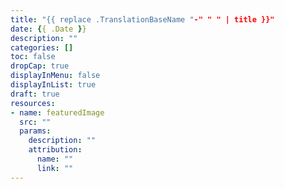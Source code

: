 ```yaml
---
title: "{{ replace .TranslationBaseName "-" " " | title }}"
date: {{ .Date }}
description: ""
categories: []
toc: false
dropCap: true
displayInMenu: false
displayInList: true
draft: true
resources:
- name: featuredImage
  src: ""
  params:
    description: ""
    attribution:
      name: ""
      link: ""
---
```


